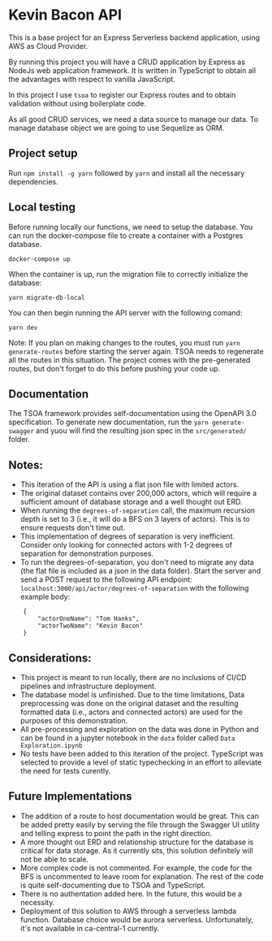 # Kevin Bacon API

This is a base project for an Express Serverless backend application, using AWS as Cloud Provider.

By running this project you will have a CRUD application by Express as NodeJs web application framework.
It is written in TypeScript to obtain all the advantages with respect to vanilla JavaScript.

In this project I use `tsoa` to register our Express routes and to obtain validation without using boilerplate code.

As all good CRUD services, we need a data source to manage our data.
To manage database object we are going to use Sequelize as ORM.

## Project setup

Run `npm install -g yarn` followed by `yarn` and install all the necessary dependencies.

## Local testing

Before running locally our functions, we need to setup the database.
You can run the docker-compose file to create a container with a Postgres database.

`docker-compose up`

When the container is up, run the migration file to correctly initialize the database:

`yarn migrate-db-local`

You can then begin running the API server with the following comand:

`yarn dev`

Note: If you plan on making changes to the routes, you must run `yarn generate-routes` before starting the server again. TSOA needs to regenerate all the routes in this situation. The project comes with the pre-generated routes, but don't forget to do this before pushing your code up.

## Documentation

The TSOA framework provides self-documentation using the OpenAPI 3.0 specification. To generate new documentation, run the `yarn generate-swagger` and yuou will find the resulting json spec in the `src/generated/` folder.

## Notes:

-   This iteration of the API is using a flat json file with limited actors.
-   The original dataset contains over 200,000 actors, which will require a sufficient amount of database storage and a well thought out ERD.
-   When running the `degrees-of-separation` call, the maximum recursion depth is set to 3 (i.e., it will do a BFS on 3 layers of actors). This is to ensure requests don't time out.
-   This implementation of degrees of separation is very inefficient. Consider only looking for connected actors with 1-2 degrees of separation for demonstration purposes.
-   To run the degrees-of-separation, you don't need to migrate any data (the flat file is included as a json in the data folder). Start the server and send a POST request to the following API endpoint: `localhost:3000/api/actor/degrees-of-separation` with the following example body:

```
    {
        "actorOneName": "Tom Hanks",
        "actorTwoName": "Kevin Bacon"
    }
```

## Considerations:

-   This project is meant to run locally, there are no inclusions of CI/CD pipelines and infrastructure deployment.
-   The database model is unfinished. Due to the time limitations, Data preprocessing was done on the original dataset and the resulting formatted data (i.e., actors and connected actors) are used for the purposes of this demonstration.
-   All pre-processing and exploration on the data was done in Python and can be found in a jupyter notebook in the `data` folder called `Data Exploration.ipynb`
-   No tests have been added to this iteration of the project. TypeScript was selected to provide a level of static typechecking in an effort to alleviate the need for tests curently.

## Future Implementations

-   The addition of a route to host documentation would be great. This can be added pretty easily by serving the file through the Swagger UI utility and telling express to point the path in the right direction.
-   A more thought out ERD and relationship structure for the database is critical for data storage. As it currently sits, this solution definitely will not be able to scale.
-   More complex code is not commented. For example, the code for the BFS is uncommented to leave room for explanation. The rest of the code is quite self-documenting due to TSOA and TypeScript.
-   There is no authentation added here. In the future, this would be a necessity.
-   Deployment of this solution to AWS through a serverless lambda function. Database choice would be aurora serverless. Unfortunately, it's not available in ca-central-1 currently.
